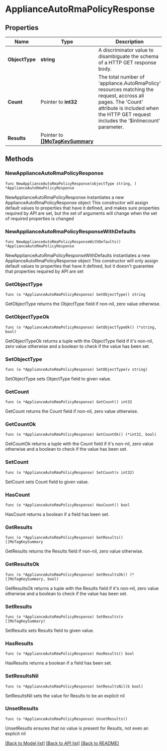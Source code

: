 # ApplianceAutoRmaPolicyResponse

## Properties

Name | Type | Description | Notes
------------ | ------------- | ------------- | -------------
**ObjectType** | **string** | A discriminator value to disambiguate the schema of a HTTP GET response body. | 
**Count** | Pointer to **int32** | The total number of &#39;appliance.AutoRmaPolicy&#39; resources matching the request, accross all pages. The &#39;Count&#39; attribute is included when the HTTP GET request includes the &#39;$inlinecount&#39; parameter. | [optional] 
**Results** | Pointer to [**[]MoTagKeySummary**](MoTagKeySummary.md) |  | [optional] 

## Methods

### NewApplianceAutoRmaPolicyResponse

`func NewApplianceAutoRmaPolicyResponse(objectType string, ) *ApplianceAutoRmaPolicyResponse`

NewApplianceAutoRmaPolicyResponse instantiates a new ApplianceAutoRmaPolicyResponse object
This constructor will assign default values to properties that have it defined,
and makes sure properties required by API are set, but the set of arguments
will change when the set of required properties is changed

### NewApplianceAutoRmaPolicyResponseWithDefaults

`func NewApplianceAutoRmaPolicyResponseWithDefaults() *ApplianceAutoRmaPolicyResponse`

NewApplianceAutoRmaPolicyResponseWithDefaults instantiates a new ApplianceAutoRmaPolicyResponse object
This constructor will only assign default values to properties that have it defined,
but it doesn't guarantee that properties required by API are set

### GetObjectType

`func (o *ApplianceAutoRmaPolicyResponse) GetObjectType() string`

GetObjectType returns the ObjectType field if non-nil, zero value otherwise.

### GetObjectTypeOk

`func (o *ApplianceAutoRmaPolicyResponse) GetObjectTypeOk() (*string, bool)`

GetObjectTypeOk returns a tuple with the ObjectType field if it's non-nil, zero value otherwise
and a boolean to check if the value has been set.

### SetObjectType

`func (o *ApplianceAutoRmaPolicyResponse) SetObjectType(v string)`

SetObjectType sets ObjectType field to given value.


### GetCount

`func (o *ApplianceAutoRmaPolicyResponse) GetCount() int32`

GetCount returns the Count field if non-nil, zero value otherwise.

### GetCountOk

`func (o *ApplianceAutoRmaPolicyResponse) GetCountOk() (*int32, bool)`

GetCountOk returns a tuple with the Count field if it's non-nil, zero value otherwise
and a boolean to check if the value has been set.

### SetCount

`func (o *ApplianceAutoRmaPolicyResponse) SetCount(v int32)`

SetCount sets Count field to given value.

### HasCount

`func (o *ApplianceAutoRmaPolicyResponse) HasCount() bool`

HasCount returns a boolean if a field has been set.

### GetResults

`func (o *ApplianceAutoRmaPolicyResponse) GetResults() []MoTagKeySummary`

GetResults returns the Results field if non-nil, zero value otherwise.

### GetResultsOk

`func (o *ApplianceAutoRmaPolicyResponse) GetResultsOk() (*[]MoTagKeySummary, bool)`

GetResultsOk returns a tuple with the Results field if it's non-nil, zero value otherwise
and a boolean to check if the value has been set.

### SetResults

`func (o *ApplianceAutoRmaPolicyResponse) SetResults(v []MoTagKeySummary)`

SetResults sets Results field to given value.

### HasResults

`func (o *ApplianceAutoRmaPolicyResponse) HasResults() bool`

HasResults returns a boolean if a field has been set.

### SetResultsNil

`func (o *ApplianceAutoRmaPolicyResponse) SetResultsNil(b bool)`

 SetResultsNil sets the value for Results to be an explicit nil

### UnsetResults
`func (o *ApplianceAutoRmaPolicyResponse) UnsetResults()`

UnsetResults ensures that no value is present for Results, not even an explicit nil

[[Back to Model list]](../README.md#documentation-for-models) [[Back to API list]](../README.md#documentation-for-api-endpoints) [[Back to README]](../README.md)


